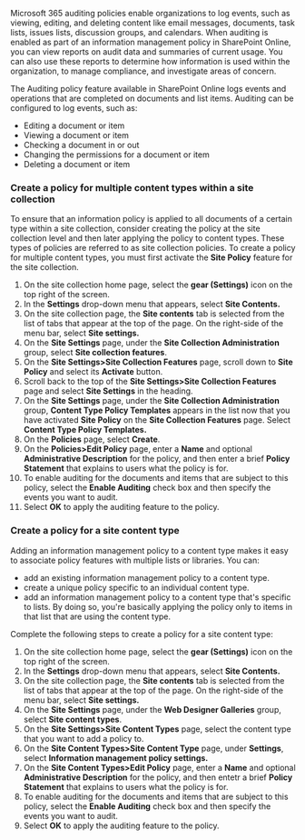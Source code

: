 Microsoft 365 auditing policies enable organizations to log events, such as viewing, editing, and deleting content like email messages, documents, task lists, issues lists, discussion groups, and calendars. When auditing is enabled as part of an information management policy in SharePoint Online, you can view reports on audit data and summaries of current usage. You can also use these reports to determine how information is used within the organization, to manage compliance, and investigate areas of concern.

The Auditing policy feature available in SharePoint Online logs events and operations that are completed on documents and list items. Auditing can be configured to log events, such as:

 -  Editing a document or item
 -  Viewing a document or item
 -  Checking a document in or out
 -  Changing the permissions for a document or item
 -  Deleting a document or item

### Create a policy for multiple content types within a site collection

To ensure that an information policy is applied to all documents of a certain type within a site collection, consider creating the policy at the site collection level and then later applying the policy to content types. These types of policies are referred to as site collection policies. To create a policy for multiple content types, you must first activate the **Site Policy** feature for the site collection.

1.  On the site collection home page, select the **gear (Settings)** icon on the top right of the screen.
2.  In the **Settings** drop-down menu that appears, select **Site Contents.**
3.  On the site collection page, the **Site contents** tab is selected from the list of tabs that appear at the top of the page. On the right-side of the menu bar, select **Site settings.** 
4.  On the **Site Settings** page, under the **Site Collection Administration** group, select **Site collection features**.
5.  On the **Site Settings&gt;Site Collection Features** page, scroll down to **Site Policy** and select its **Activate** button.
6.  Scroll back to the top of the **Site Settings&gt;Site Collection Features** page and select **Site Settings** in the heading.
7.  On the **Site Settings** page, under the **Site Collection Administration** group, **Content Type Policy Templates** appears in the list now that you have activated **Site Policy** on the **Site Collection Features** page. Select **Content Type Policy Templates.**
8.  On the **Policies** page, select **Create**.
9.  On the **Policies&gt;Edit Policy** page, enter a **Name** and optional **Administrative Description** for the policy, and then enter a brief **Policy Statement** that explains to users what the policy is for.
10. To enable auditing for the documents and items that are subject to this policy, select the **Enable Auditing** check box and then specify the events you want to audit.
11. Select **OK** to apply the auditing feature to the policy.

### Create a policy for a site content type

Adding an information management policy to a content type makes it easy to associate policy features with multiple lists or libraries. You can:

 -  add an existing information management policy to a content type.
 -  create a unique policy specific to an individual content type.
 -  add an information management policy to a content type that's specific to lists. By doing so, you're basically applying the policy only to items in that list that are using the content type.

Complete the following steps to create a policy for a site content type:

1.  On the site collection home page, select the **gear (Settings)** icon on the top right of the screen.
2.  In the **Settings** drop-down menu that appears, select **Site Contents.**
3.  On the site collection page, the **Site contents** tab is selected from the list of tabs that appear at the top of the page. On the right-side of the menu bar, select **Site settings.** 
4.  On the **Site Settings** page, under the **Web Designer Galleries** group, select **Site content types**.
5.  On the **Site Settings&gt;Site Content Types** page, select the content type that you want to add a policy to.
6.  On the **Site Content Types&gt;Site Content Type** page, under **Settings**, select **Information management policy settings.**
7.  On the **Site Content Types&gt;Edit Policy** page, enter a **Name** and optional **Administrative Description** for the policy, and then entetr a brief **Policy Statement** that explains to users what the policy is for.
8.  To enable auditing for the documents and items that are subject to this policy, select the **Enable Auditing** check box and then specify the events you want to audit.
9.  Select **OK** to apply the auditing feature to the policy.
